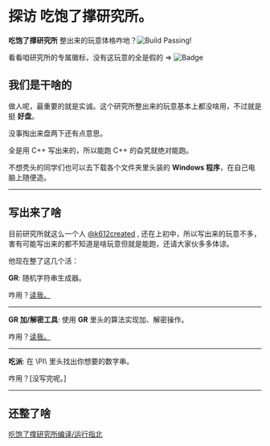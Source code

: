 # 探访 吃饱了撑研究所。
**吃饱了撑研究所** 整出来的玩意体格咋地？![Build Passing!](https://img.shields.io/badge/build-passing-brightgreen)

看看咱研究所的专属徽标，没有这玩意的全是假的 => ![Badge](https://img.shields.io/badge/Nonsense-Laboratory-blue)

## 我们是干啥的
做人呢，最重要的就是实诚。这个研究所整出来的玩意基本上都没啥用，不过就是挺 **好盘**。

没事掏出来盘两下还有点意思。

全是用 C++ 写出来的，所以能跑 C++ 的旮旯就绝对能跑。

不想秃头的同学们也可以去下载各个文件夹里头装的 **Windows 程序**，在自己电脑上随便造。
****
## 写出来了啥
目前研究所就这么一个人 [@k612created](https://github.com/k612created) , 还在上初中，所以写出来的玩意不多，害有可能写出来的都不知道是啥玩意但就是能跑，还请大家伙多多体谅。

他现在整了这几个活：

**GR**: 随机字符串生成器。

咋用？[读我。](https://github.com/Nonsense-Lab/nonsense-lab/blob/master/gr/README_zh.md)

****

**GR 加/解密工具**: 使用 **GR** 里头的算法实现加、解密操作。

咋用？[读我。](https://github.com/Nonsense-Lab/nonsense-lab/blob/master/gr-encdecrypt/README_zh.md)
****

**吃派**: 在 \PI\ 里头找出你想要的数字串。

咋用？[没写完呢。]

****
## 还整了啥
[吃饱了撑研究所编译/运行指北](https://github.com/Nonsense-Lab/nonsense-lab/blob/master/compile_run_guide_zh.md)

